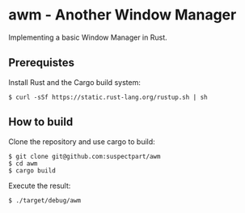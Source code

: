 # awm - Another Window Manager
Implementing a basic Window Manager in Rust.

## Prerequistes

Install Rust and the Cargo build system:

`
$ curl -sSf https://static.rust-lang.org/rustup.sh | sh
`

## How to build

Clone the repository and use cargo to build:

```Shell
$ git clone git@github.com:suspectpart/awm 
$ cd awm 
$ cargo build 
```

Execute the result: 

```Shell
$ ./target/debug/awm  
```
